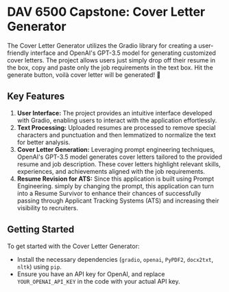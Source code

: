 # DAV 6500 Capstone: Cover Letter Generator
The Cover Letter Generator utilizes the Gradio library for creating a user-friendly interface and OpenAI's GPT-3.5 model for generating customized cover letters. The project allows users just simply drop off their resume in the box, copy and paste only the job requirements in the text box. Hit the generate button, voilà cover letter will be generated! 🎉

## Key Features
1. **User Interface:** The project provides an intuitive interface developed with Gradio, enabling users to interact with the application effortlessly.
2. **Text Processing:** Uploaded resumes are processed to remove special characters and punctuation and then lemmatized to normalize the text for better analysis.
3. **Cover Letter Generation:** Leveraging prompt engineering techniques, OpenAI's GPT-3.5 model generates cover letters tailored to the provided resume and job description. These cover letters highlight relevant skills, experiences, and achievements aligned with the job requirements.
4. **Resume Revision for ATS:** Since this application is built using Prompt Engineering. simply by changing the prompt, this application can turn into a Resume Survivor to enhance their chances of successfully passing through Applicant Tracking Systems (ATS) and increasing their visibility to recruiters.

## Getting Started
To get started with the Cover Letter Generator:
- Install the necessary dependencies (`gradio`, `openai`, `PyPDF2`, `docx2txt`, `nltk`) using `pip`.
- Ensure you have an API key for OpenAI, and replace `YOUR_OPENAI_API_KEY` in the code with your actual API key.
